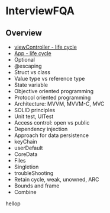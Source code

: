 # InterviewFQA

## Overview
- [viewController - life cycle](#head1234)
- [App - life cycle](App_-_life_cycle)
- Optional
- @escaping
- Struct vs class
- Value type vs reference type
- State variable
- Objective oriented programming
- Protocol oriented programming
- Architecture: MVVM, MVVM-C, MVC
- SOLID principles
- Unit test, UITest
- Access control: open vs public
- Dependency injection
- Approach for data persistence
- keyChain
- userDefault
- CoreData
- Files
- Singletion
- troubleShooting
- Retain cycle, weak, unowned, ARC
- Bounds and frame
- Combine


<a name="head1234">hellop</a>

















